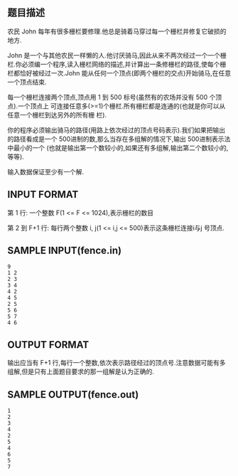 ## 题目描述
农民 John 每年有很多栅栏要修理.他总是骑着马穿过每一个栅栏并修复它破损的地方.

John 是一个与其他农民一样懒的人.他讨厌骑马,因此从来不两次经过一个一个栅栏.你必须编一个程序,读入栅栏网络的描述,并计算出一条修栅栏的路径,使每个栅栏都恰好被经过一次.John 能从任何一个顶点(即两个栅栏的交点)开始骑马,在任意一个顶点结束.

每一个栅栏连接两个顶点,顶点用 1 到 500 标号(虽然有的农场并没有 500 个顶点).一个顶点上
可连接任意多(>=1)个栅栏.所有栅栏都是连通的(也就是你可以从任意一个栅栏到达另外的所有栅
栏).

你的程序必须输出骑马的路径(用路上依次经过的顶点号码表示).我们如果把输出的路径看成是一个 500进制的数,那么当存在多组解的情况下,输出 500进制表示法中最小的一个 (也就是输出第一个数较小的,如果还有多组解,输出第二个数较小的,等等).

输入数据保证至少有一个解.

## INPUT FORMAT

第 1 行: 一个整数 F(1 <= F <= 1024),表示栅栏的数目

第 2 到 F+1 行: 每行两个整数 i, j(1 <= i,j <= 500)表示这条栅栏连接i与j 号顶点.

## SAMPLE INPUT(fence.in)
```
9
1 2
2 3
3 4
4 2
4 5
2 5
5 6
5 7
4 6
```
## OUTPUT FORMAT

输出应当有 F+1 行,每行一个整数,依次表示路径经过的顶点号.注意数据可能有多组解,但是只有上面题目要求的那一组解是认为正确的.

## SAMPLE OUTPUT(fence.out)
```
1
2
3 
4
2
5
4
6
5
7
```
